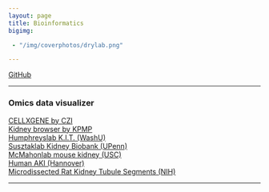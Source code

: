 ```yaml
---
layout: page
title: Bioinformatics
bigimg:

 - "/img/coverphotos/drylab.png" 

---
```


<a href="https://github.com/HaikuoLi" target="_blank">GitHub</a><br>
<hr>

### Omics data visualizer
<a href="https://cellxgene.cziscience.com/datasets" target="_blank">CELLXGENE by CZI</a><br>
<a href="https://atlas.kpmp.org/explorer/" target="_blank">Kidney browser by KPMP</a><br>
<a href="https://humphreyslab.com/SingleCell/" target="_blank">Humphreyslab K.I.T. (WashU)</a><br>
<a href="http://www.susztaklab.com/" target="_blank">Susztaklab Kidney Biobank (UPenn)</a><br>
<a href="https://cello.shinyapps.io/kidneycellexplorer/" target="_blank">McMahonlab mouse kidney (USC)</a><br>
<a href="https://shiny.mdc-berlin.de/humAKI/" target="_blank">Human AKI (Hannover)</a><br>
<a href="https://esbl.nhlbi.nih.gov/helixweb/Database/NephronRNAseq/" target="_blank">Microdissected Rat Kidney Tubule Segments (NIH)</a><br>
<hr>

